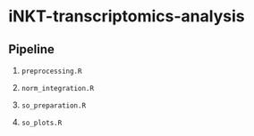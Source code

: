 # iNKT-transcriptomics-analysis


## Pipeline

1. `preprocessing.R`

2. `norm_integration.R`

3. `so_preparation.R`

4. `so_plots.R`
